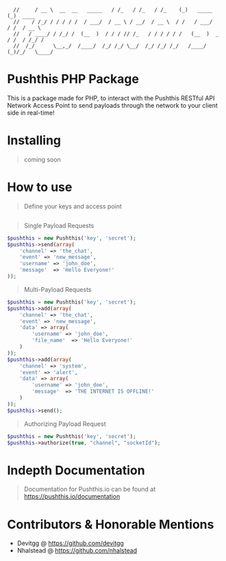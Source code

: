 ```//      ____                     __     __     __      _                _        
  //     / __ \  __  __   _____   / /_   / /_   / /_    (_)   _____      (_)  ____ 
  //    / /_/ / / / / /  / ___/  / __ \ / __/  / __ \  / /   / ___/     / /  / __ \
  //   / ____/ / /_/ /  (__  )  / / / // /_   / / / / / /   (__  )  _  / /  / /_/ /
  //  /_/      \__,_/  /____/  /_/ /_/ \__/  /_/ /_/ /_/   /____/  (_)/_/   \____/ 
```

# Pushthis PHP Package
This is a package made for PHP, to interact with the Pushthis RESTful API Network Access Point to send payloads through the network to your client side in real-time! 

# Installing
> coming soon

# How to use
> Define your keys and access point
```php
```

> Single Payload Requests
```php
$pushthis = new Pushthis('key', 'secret');
$pushthis->send(array(
	'channel' => 'the_chat',
	'event' => 'new_message',
	'username' => 'john_doe',
	'message'  => 'Hello Everyone!'
));
```

> Multi-Payload Requests
```php
$pushthis = new Pushthis('key', 'secret');
$pushthis->add(array(
	'channel' => 'the_chat',
	'event' => 'new_message',
	'data' => array(
		'username' => 'john_doe',
		'file_name'  => 'Hello Everyone!'
	)
));
$pushthis->add(array(
	'channel' => 'system',
	'event' => 'alert',
	'data' => array(
		'username' => 'john_doe',
		'message'  => 'THE INTERNET IS OFFLINE!'
	)
));
$pushthis->send();
```

> Authorizing Payload Request
```php
$pushthis = new Pushthis('key', 'secret');
$pushthis->authorize(true, "channel", "socketId");
```

# Indepth Documentation
> Documentation for Pushthis.io can be found at https://pushthis.io/documentation

# Contributors & Honorable Mentions
- Devitgg @ https://github.com/devitgg
- Nhalstead @ https://github.com/nhalstead
